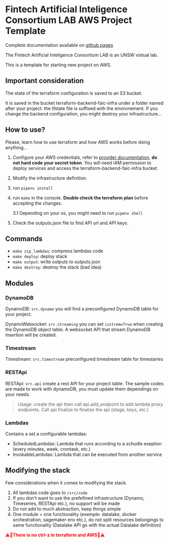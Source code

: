 # Fintech Artificial Inteligence Consortium LAB AWS Project Template

Complete documentation available on [github pages](https://mrethic.github.io/FAIC-Project-AWS-Template/)

The Fintech Artificial Inteligence Consortium LAB is an UNSW vistual lab.

This is a template for starting new project on AWS.

## Important consideration

The state of the terraform configuration is saved to an S3 bucket.

It is saved in the bucket terraform-backend-faic-infra under a folder named after your project.
the tfstate file is suffixed with the environement. If you change the backend configuration, you might destroy your infrastructure...

## How to use?

Please, learn how to use terraform and how AWS works before doing anything...

1. Configure your AWS credentials, refer to [provider documentation](https://registry.terraform.io/providers/hashicorp/aws/latest/docs#authentication-and-configuration), **do not hard code your secret token**. You will need IAM permission to deploy services and access the terraform-backend-faic-infra bucket.

2. Modify the infrastructure definition.

3. run `pipenv install`

4. run `make` in the console. **Double check the terraform plan** before accepting the changes.

    3.1 Depending on your os, you might need to run `pipenv shell`

5. Check the outputs.json file to find API url and API keys.

## Commands

- `make zip_lambdas`: compress lambdas code
- `make deploy`: deploy stack
- `make output`: write outputs to outputs.json
- `make destroy`: destroy the stack (bad idea)

## Modules

### DynamoDB
DynamoDB: `src.dynamo` you will find a preconfigured DynamoDB table for your project.

DynamoWebsocket: `src.streaming` you can set `isstrem=True` when creating the DynamoDB object table. A websocket API that stream DynamoDB insertion will be created.

### Timestream
Timestream: `src.timestream` preconfigured timestream table for timestaries

### RESTApi
RESTApi: `src.api` create a rest API for your project table. The sample codes are made to work with dynamoDB, you must update them dependings on your needs.
> Usage: create the api then call api.add_endpoint to add lambda proxy endpoints. Call api.finalize to finalize the api (stage, keys, etc.)

### Lambdas
Contains a set a configurable lambdas:
- ScheduledLambdas: Lambda that runs according to a schudle exeption (every minutes, week, crontask, etc.)
- InvokableLambdas: Lambda that can be executed from another service

## Modifying the stack

Few considerations when it comes to modifying the stack.

1. All lambdas code goes to `/src/code`
2. If you don't want to use the prefefined infrastructure (Dynamo, Timeseries, RESTApi etc.), no support will be made
3. Do not add to much abstraction, keep things simple
4. One module = one functionality (exemple: datalake, docker orchestration, sagemaker env etc.), do not split resources belongings to same functionality (Datalake API go with the actual Datalake definition)


<span style="color:red">⚠️🔴**There is no ctrl-z in terraform and AWS**🔴⚠️</span>
